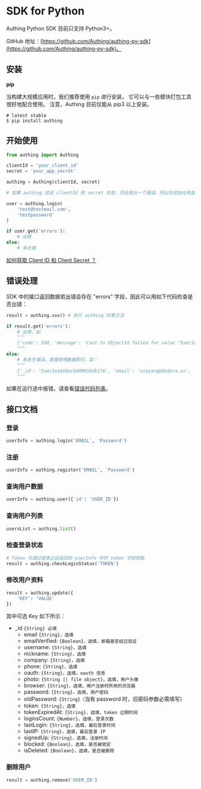 # SDK for Python

Authing Python SDK 目前只支持 Python3+。

GitHub 地址：[https://github.com/Authing/authing-py-sdk](https://github.com/Authing/authing-py-sdk)。

## 安装

**pip**

当构建大规模应用时，我们推荐使用 `pip` 进行安装， 它可以与一些模块打包工具很好地配合使用。 注意，Authing 目前仅能从 pip3 以上安装。

```text
# latest stable
$ pip install authing
```

## 开始使用

```python
from authing import Authing

clientId = 'your_client_id'
secret = 'your_app_secret'

authing = Authing(clientId, secret)

# 如果 authing 验证 clientId 和 secret 失败，将会抛出一个错误。所以在初始化构造函数的时候，可以使用 try...catch 保证程序不会挂掉。

user = authing.login(
    'test@testmail.com',
    'testpassword'
)

if user.get('errors'):
    # 出错
else:
    # 未出错
```

[如何获取 Client ID 和 Client Secret ？](https://docs.authing.cn/#/quick_start/howto)

## 错误处理

SDK 中的接口返回数据若出错会存在 "errors" 字段，因此可以用如下代码检查是否出错：

```python
result = authing.xxx() # 执行 authing 的某方法

if result.get('errors'):
    # 出错，如 
    """
    {'code': 500, 'message': 'Cast to ObjectId failed for value "5aec1ea610ecb800018db176xx" at path "_id" for model "User"', 'data': None, 'errors': True}
    """
else:
    # 未发生错误，直接使用数据即可，如：
    """
    {'_id': '5aec1ea610ecb800018db176', 'email': 'xieyang@dodora.cn', 'isDeleted': False}
    """
```

如果在运行途中报错，请查看[错误代码列表](https://docs.authing.cn/#/quick_start/error_code)。

## 接口文档

### 登录

```python
userInfo = authing.login('EMAIL', 'Password')
```

### 注册

```python
userInfo = authing.register('EMAIL', 'Password')
```

### 查询用户数据

```python
userInfo = authing.user({'id': 'USER_ID'})
```

### 查询用户列表

```python
usersList = authing.list()
```

### 检查登录状态

```python
# Token 可通过登录之后返回的 userInfo 中的 token 字段获取
result = authing.checkLoginStatus('TOKEN')
```

### 修改用户资料

```python
result = authing.update({
    'KEY': 'VALUE'
})
```

其中可选 Key 如下所示：

* \_id `{String} 必填`
  * email `{String}，选填`
  * emailVerified: `{Boolean}，选填，邮箱是否经过验证`
  * username: `{String}，选填`
  * nickname: `{String}，选填`
  * company: `{String}，选填`
  * phone: `{String}，选填`
  * oauth: `{String}，选填，oauth 信息`
  * photo: `{String || file object}，选填，用户头像`
  * browser: `{String}，选填，用户注册时所用的浏览器`
  * password: `{String}，选填，用户密码`
  * oldPassword: `{String}（`当有 password 时，旧密码参数必需填写）
  * token: `{String}，选填`
  * tokenExpiredAt: `{String}，选填，token 过期时间`
  * loginsCount: `{Number}，选填，登录次数`
  * lastLogin: `{String}，选填，最后登录时间`
  * lastIP: `{String}，选填，最后登录 IP`
  * signedUp: `{String}，选填，注册时间`
  * blocked: `{Boolean}，选填，是否被锁定`
  * isDeleted: `{Boolean}，选填，是否被删除`

### 删除用户

```python
result = authing.remove('USER_ID')
```

